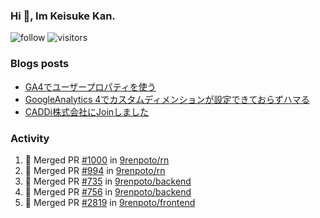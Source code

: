 ### Hi 👋, Im Keisuke Kan.

<!--
**9renpoto/9renpoto** is a ✨ _special_ ✨ repository because its `README.md` (this file) appears on your GitHub profile.

Here are some ideas to get you started:

- 🔭 I’m currently working on ...
- 🌱 I’m currently learning ...
- 👯 I’m looking to collaborate on ...
- 🤔 I’m looking for help with ...
- 💬 Ask me about ...
- 📫 How to reach me: ...
- 😄 Pronouns: ...
- ⚡ Fun fact: ...
-->

![follow](https://img.shields.io/github/followers/9renpoto?label=Follow&style=social)
![visitors](https://komarev.com/ghpvc/?username=9renpoto&label=Profile%20views&color=0e75b6&style=flat)

### Blogs posts

<!-- BLOG-POST-LIST:START -->
- [GA4でユーザープロパティを使う](https://9renpoto.dev/2021/02/21/google-analytics-4-user-properties/)
- [GoogleAnalytics 4でカスタムディメンションが設定できておらずハマる](https://9renpoto.dev/2021/02/13/google-analytics-4/)
- [CADDi株式会社にJoinしました](https://9renpoto.dev/2020/12/05/join/)
<!-- BLOG-POST-LIST:END -->

### Activity

<!--START_SECTION:activity-->
1. 🎉 Merged PR [#1000](https://github.com/9renpoto/rn/pull/1000) in [9renpoto/rn](https://github.com/9renpoto/rn)
2. 🎉 Merged PR [#994](https://github.com/9renpoto/rn/pull/994) in [9renpoto/rn](https://github.com/9renpoto/rn)
3. 🎉 Merged PR [#735](https://github.com/9renpoto/backend/pull/735) in [9renpoto/backend](https://github.com/9renpoto/backend)
4. 🎉 Merged PR [#756](https://github.com/9renpoto/backend/pull/756) in [9renpoto/backend](https://github.com/9renpoto/backend)
5. 🎉 Merged PR [#2819](https://github.com/9renpoto/frontend/pull/2819) in [9renpoto/frontend](https://github.com/9renpoto/frontend)
<!--END_SECTION:activity-->

<!--START_SECTION:waka-->
<!--END_SECTION:waka-->